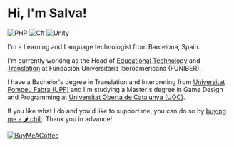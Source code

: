 # Hi, I'm Salva!

![PHP](https://img.shields.io/badge/PHP-777BB4?style=for-the-badge&logo=php&logoColor=white)
![C#](https://img.shields.io/badge/C%23-239120?style=for-the-badge&logo=c-sharp&logoColor=white)
![Unity](https://img.shields.io/badge/unity-%23000000.svg?style=for-the-badge&logo=unity&logoColor=white)

I'm a Learning and Language technologist from Barcelona, Spain.

I'm currently working as the Head of [Educational Technology](https://github.com/funiber-edtech) and [Translation](https://github.com/funiber-trad) at Fundación Universitaria Iberoamericana (FUNIBER).

I have a Bachelor's degree in Translation and Interpreting from [Universitat Pompeu Fabra (UPF)](https://www.upf.edu/) and I'm studying a Master's degree in Game Design and Programming at [Universitat Oberta de Catalunya (UOC)](https://www.uoc.edu/).

If you like what I do and you'd like to support me, you can do so by [buying me a 🌶️ chili](https://www.buymeacoffee.com/ragart). Thank you in advance!

[![BuyMeACoffee](https://img.shields.io/badge/Buy%20Me%20a%20Chili-ffdd00?style=for-the-badge&logo=buy-me-a-coffee&logoColor=black)](https://www.buymeacoffee.com/ragart)